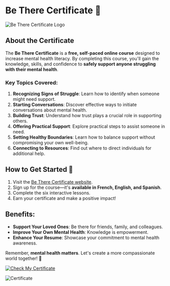 # Be There Certificate 🌟

![Be There Certificate Logo](https://www.betherecertificate.org/assets/images/logo.png)

## About the Certificate

The **Be There Certificate** is a **free, self-paced online course** designed to increase mental health literacy. By completing this course, you'll gain the knowledge, skills, and confidence to **safely support anyone struggling with their mental health**.

### Key Topics Covered:

1. **Recognizing Signs of Struggle**: Learn how to identify when someone might need support.
2. **Starting Conversations**: Discover effective ways to initiate conversations about mental health.
3. **Building Trust**: Understand how trust plays a crucial role in supporting others.
4. **Offering Practical Support**: Explore practical steps to assist someone in need.
5. **Setting Healthy Boundaries**: Learn how to balance support without compromising your own well-being.
6. **Connecting to Resources**: Find out where to direct individuals for additional help.

## How to Get Started 🚀

1. Visit the [Be There Certificate website](https://www.betherecertificate.org/).
2. Sign up for the course—it's **available in French, English, and Spanish**.
3. Complete the six interactive lessons.
4. Earn your certificate and make a positive impact!

## Benefits:

- **Support Your Loved Ones**: Be there for friends, family, and colleagues.
- **Improve Your Own Mental Health**: Knowledge is empowerment.
- **Enhance Your Resume**: Showcase your commitment to mental health awareness.

Remember, **mental health matters**. Let's create a more compassionate world together! 🌈

[![Check My Certificate](https://img.shields.io/badge/Check-My%20Certificate-brightgreen)](https://drive.google.com/file/d/1k8V4oQy1qWAheREdfyrwZK7nMhSLFKeQ/view?usp=drive_link)

![Certificate](https://drive.google.com/uc?export=view&id=1k8V4oQy1qWAheREdfyrwZK7nMhSLFKeQ)
